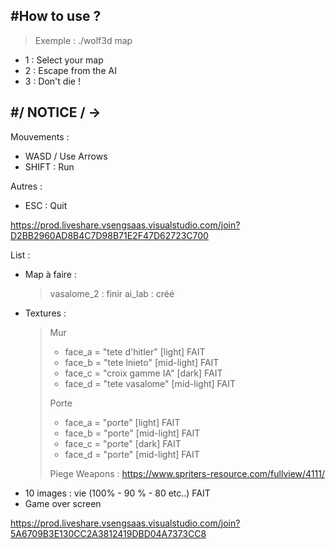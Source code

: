 #How to use ?              
--------------------------
>Exemple : ./wolf3d map

- 1 : Select your map
- 2 : Escape from the AI
- 3 : Don't die !

#/ NOTICE / ->             
--------------------------
Mouvements :              
- WASD / Use Arrows
- SHIFT : Run

Autres :                  
- ESC : Quit               


https://prod.liveshare.vsengsaas.visualstudio.com/join?D2BB2960AD8B4C7D98B71E2F47D62723C700


List :
- Map à faire :
    > vasalome_2 : finir
    > ai_lab : créé
- Textures :
    > Mur 
    > - face_a = "tete d'hitler" [light] FAIT
    > - face_b = "tete lnieto" [mid-light] FAIT
    > - face_c = "croix gamme IA" [dark] FAIT
    > - face_d = "tete vasalome" [mid-light] FAIT
    >
    > Porte
    > - face_a = "porte" [light] FAIT
    > - face_b = "porte" [mid-light] FAIT
    > - face_c = "porte" [dark] FAIT
    > - face_d = "porte" [mid-light] FAIT
    >
    > Piege
    > Weapons : https://www.spriters-resource.com/fullview/4111/
- 10 images : vie (100% - 90 % - 80 etc..) FAIT
- Game over screen

https://prod.liveshare.vsengsaas.visualstudio.com/join?5A6709B3E130CC2A3812419DBD04A7373CC8
